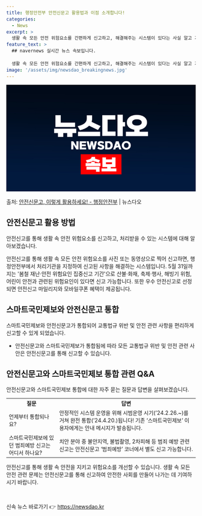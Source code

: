 ```yaml
---
title: 행정안전부 안전신문고 활용법과 이점 소개합니다!
categories:
  - News
excerpt: >
  생활 속 모든 안전 위험요소를 간편하게 신고하고, 해결해주는 시스템이 있다는 사실 알고 계시나요?지금 바로 …
feature_text: >
  ## navernews 실시간 뉴스 속보입니다.

  생활 속 모든 안전 위험요소를 간편하게 신고하고, 해결해주는 시스템이 있다는 사실 알고 계시나요?지금 바로 …
image: '/assets/img/newsdao_breakingnews.jpg'
---
```


![뉴스다오 속보](/assets/img/newsdao_breakingnews.jpg)

<p>출처: <a href="https://newsdao.kr/3295" rel="dofollow">안전신문고, 이렇게 활용하세요! - 행정안전부</a> | 뉴스다오</p>

<h2 data-ke-size="size26">안전신문고 활용 방법</h2>
안전신고를 통해 생활 속 안전 위험요소를 신고하고, 처리받을 수 있는 시스템에 대해 알아보겠습니다.

<p data-ke-size="size16">안전신고를 통해 생활 속 모든 안전 위험요소를 사진 또는 동영상으로 찍어 신고하면, 행정안전부에서 처리기관을 지정하여 신고된 사항을 해결하는 시스템입니다. 5월 31일까지는 '봄철 재난·안전 위험요인 집중신고 기간'으로 산불·화재, 축제·행사, 해빙기 위험, 어린이 안전과 관련된 위험요인이 있다면 신고 가능합니다. 또한 우수 안전신고로 선정되면 안전신고 마일리지와 모바일쿠폰 혜택이 제공됩니다.</p>

<h2 data-ke-size="size26">스마트국민제보와 안전신문고 통합</h2>
스마트국민제보와 안전신문고가 통합되어 교통법규 위반 및 안전 관련 사항을 편리하게 신고할 수 있게 되었습니다.

<ul>
  <li>안전신문고와 스마트국민제보가 통합됨에 따라 모든 교통법규 위반 및 안전 관련 사안은 안전신문고를 통해 신고할 수 있습니다.</li>
</ul>

<h2 data-ke-size="size26">안전신문고와 스마트국민제보 통합 관련 Q&A</h2>
안전신문고와 스마트국민제보 통합에 대한 자주 묻는 질문과 답변을 살펴보겠습니다.

<table>
  <tr>
    <td style="text-align: center; height: 17px;"><b>질문</b></td>
    <td style="text-align: center; height: 17px;"><b>답변</b></td>
  </tr>
  <tr>
    <td style="text-align: left; height: 17px;">언제부터 통합되나요?</td>
    <td style="text-align: left; height: 17px;">안정적인 시스템 운영을 위해 시범운영 시기(’24.2.26.~)를 거쳐 완전 통합(’24.4.20.)됩니다! 기존 ‘스마트국민제보’ 이용자에게는 안내 메시지가 발송됩니다.</td>
  </tr>
  <tr>
    <td style="text-align: left; height: 17px;">스마트국민제보에 있던 범죄예방 신고는 어디서 하나요?</td>
    <td style="text-align: left; height: 17px;">치안 분야 중 불안지역, 불법촬영, 2차피해 등 범죄 예방 관련 신고는 안전신문고 ‘범죄예방’ 코너에서 별도 신고 가능합니다.</td>
  </tr>
</table>

<p data-ke-size="size16">안전신고를 통해 생활 속 안전을 지키고 위험요소를 개선할 수 있습니다. 생활 속 모든 안전 관련 문제는 안전신문고를 통해 신고하여 안전한 사회를 만들어 나가는 데 기여하시기 바랍니다.</p>

<p data-ke-size="size16">&nbsp;</p> 

신속 뉴스 바로가기 👉 <a href="https://newsdao.kr" rel="dofollow">https://newsdao.kr</a>


